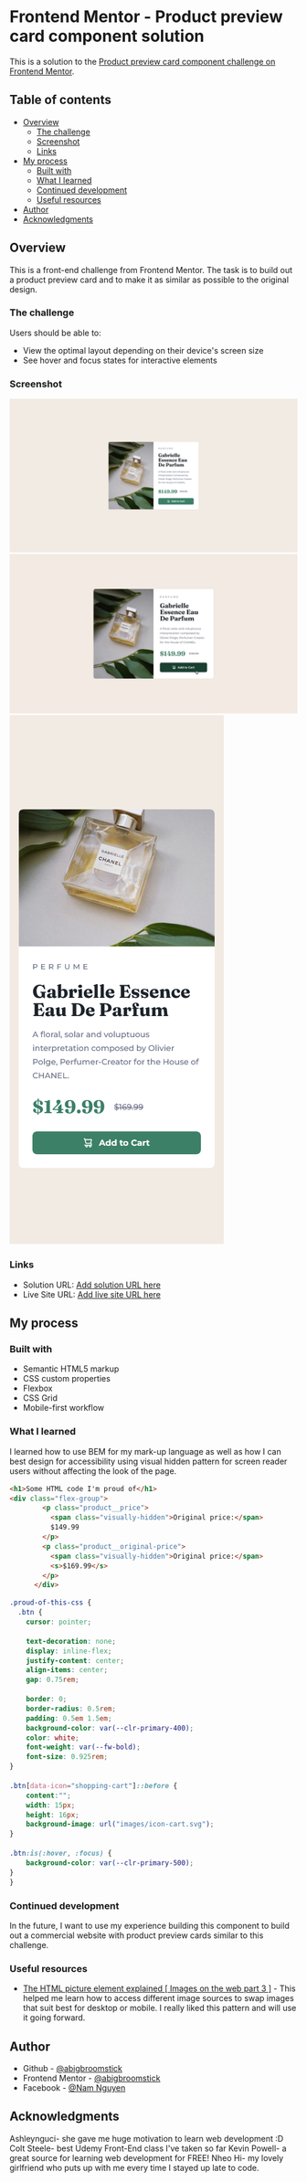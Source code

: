 # Frontend Mentor - Product preview card component solution

This is a solution to the [Product preview card component challenge on Frontend Mentor](https://www.frontendmentor.io/challenges/product-preview-card-component-GO7UmttRfa).

## Table of contents

- [Overview](#overview)
  - [The challenge](#the-challenge)
  - [Screenshot](#screenshot)
  - [Links](#links)
- [My process](#my-process)
  - [Built with](#built-with)
  - [What I learned](#what-i-learned)
  - [Continued development](#continued-development)
  - [Useful resources](#useful-resources)
- [Author](#author)
- [Acknowledgments](#acknowledgments)

## Overview
This is a front-end challenge from Frontend Mentor. The task is to build out a product preview card and to make it as similar as possible to the original design.

### The challenge

Users should be able to:

- View the optimal layout depending on their device's screen size
- See hover and focus states for interactive elements

### Screenshot

![Desktop version](./Screenshot/Screenshot%20(Desktop%20version).png)
![Desktop version - Active](./Screenshot/Screenshot%20(Desktop%20version-active).jpg)
![Mobile version](./Screenshot/Screenshot%20(Mobile%20version).png)

### Links

- Solution URL: [Add solution URL here](https://your-solution-url.com)
- Live Site URL: [Add live site URL here](https://your-live-site-url.com)

## My process

### Built with

- Semantic HTML5 markup
- CSS custom properties
- Flexbox
- CSS Grid
- Mobile-first workflow

### What I learned

I learned how to use BEM for my mark-up language as well as how I can best design for accessibility using visual hidden pattern for screen reader users without affecting the look of the page. 

```html
<h1>Some HTML code I'm proud of</h1>
<div class="flex-group">
        <p class="product__price">
          <span class="visually-hidden">Original price:</span>
          $149.99
        </p>
        <p class="product__original-price">
          <span class="visually-hidden">Original price:</span>
          <s>$169.99</s>
        </p>
      </div>
```
```css
.proud-of-this-css {
  .btn {
    cursor: pointer;
    
    text-decoration: none;
    display: inline-flex;
    justify-content: center;
    align-items: center;
    gap: 0.75rem;

    border: 0;
    border-radius: 0.5rem;
    padding: 0.5em 1.5em;
    background-color: var(--clr-primary-400);
    color: white;
    font-weight: var(--fw-bold);
    font-size: 0.925rem;
}

.btn[data-icon="shopping-cart"]::before {
    content:"";
    width: 15px;
    height: 16px;
    background-image: url("images/icon-cart.svg");
}

.btn:is(:hover, :focus) {
    background-color: var(--clr-primary-500);
}
}
```

### Continued development

In the future, I want to use my experience building this component to build out a commercial website with product preview cards similar to this challenge.

### Useful resources

- [The HTML picture element explained [ Images on the web part 3 ]](https://www.youtube.com/watch?v=Rik3gHT24AM) - This helped me learn how to access different image sources to swap images that suit best for desktop or mobile. I really liked this pattern and will use it going forward.

## Author

- Github - [@abigbroomstick](https://github.com/abigbroomstick)
- Frontend Mentor - [@abigbroomstick](https://www.frontendmentor.io/profile/abigbroomstick)
- Facebook - [@Nam Nguyen](https://www.facebook.com/nam.nguyenbathanh/)

## Acknowledgments

Ashleynguci- she gave me huge motivation to learn web development :D
Colt Steele- best Udemy Front-End class I've taken so far
Kevin Powell- a great source for learning web development for FREE!
Nheo Hi- my lovely girlfriend who puts up with me every time I stayed up late to code.
